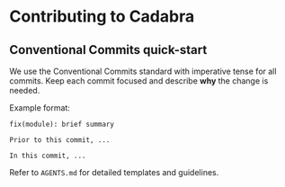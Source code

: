 <!-- SPDX-License-Identifier: Apache-2.0 -->
# Contributing to Cadabra

## Conventional Commits quick-start

We use the Conventional Commits standard with imperative tense for all commits. Keep each commit focused and describe **why** the change is needed.

Example format:

```
fix(module): brief summary

Prior to this commit, ...

In this commit, ...
```

Refer to `AGENTS.md` for detailed templates and guidelines.

